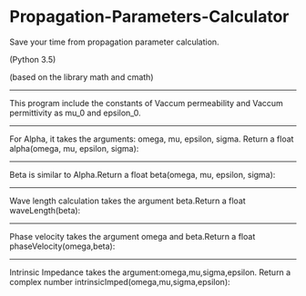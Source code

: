 # Propagation-Parameters-Calculator
 Save your time from propagation parameter calculation.

(Python 3.5)

(based on the library math and cmath) 

-------------------------------------------------------
This program include the constants of Vaccum permeability and Vaccum permittivity as mu_0 and epsilon_0.

-------------------------------------------------------
For Alpha, it takes the arguments: omega, mu, epsilon, sigma. Return a float
 alpha(omega, mu, epsilon, sigma):


-------------------------------------------------------
Beta is similar to Alpha.Return a float
 beta(omega, mu, epsilon, sigma):


-------------------------------------------------------
Wave length calculation takes the argument beta.Return a float
 waveLength(beta):


-------------------------------------------------------
Phase velocity takes the argument omega and beta.Return a float
 phaseVelocity(omega,beta):


-------------------------------------------------------
Intrinsic Impedance takes the argument:omega,mu,sigma,epsilon. Return a complex number
 intrinsicImped(omega,mu,sigma,epsilon):
